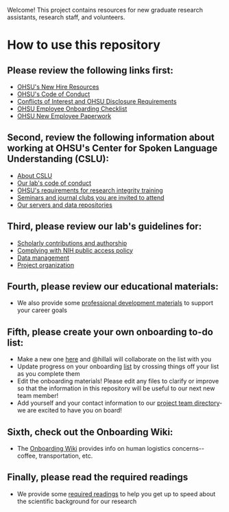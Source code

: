 Welcome! This project contains resources for new graduate research assistants, research staff, and volunteers.

# How to use this repository

## Please review the following links first:

* [OHSU's New Hire Resources](https://o2.ohsu.edu/human-resources/employment/new-hire-resources.cfm)
* [OHSU's Code of Conduct](https://o2.ohsu.edu/integrity-department/code-of-conduct/index.cfm)
* [Conflicts of Interest and OHSU Disclosure Requirements](https://o2.ohsu.edu/integrity-department/all-ohsu/conflict-of-interest/index.cfm)
* [OHSU Employee Onboarding Checklist](https://www.ohsu.edu/xd/about/services/human-resources/working-at-ohsu/upload/employee-onboarding-checklist.pdf)
* [OHSU New Employee Paperwork](http://www.ohsu.edu/xd/about/services/human-resources/working-at-ohsu/new-employee-paperwork.cfm)

## Second, review the following information about working at OHSU's Center for Spoken Language Understanding (CSLU):

* [About CSLU](02-cslu-information/about-cslu.md)
* [Our lab's code of conduct](02-cslu-information/code-of-conduct.md)
* [OHSU's requirements for research integrity training](02-cslu-information/research-integrity.md)
* [Seminars and journal clubs you are invited to attend](02-cslu-information/seminars-and-journal-clubs.md)
* [Our servers and data repositories](02-cslu-information/servers-and-data-repositories.md)

## Third, please review our lab's guidelines for:

* [Scholarly contributions and authorship](03-lab-policies/contributions-and-authorship.md)
* [Complying with NIH public access policy](03-lab-policies/nih-public-access-policy.md)
* [Data management](03-lab-policies/data-management.md)
* [Project organization](03-lab-policies/project-organization.md)

## Fourth, please review our educational materials:

* We also provide some [professional development materials](04-educational-materials/professional-development) to support your career goals

## Fifth, please create your own onboarding to-do list:

* Make a new one [here](05-individual-onboarding) and @hillali will collaborate on the list with you
* Update progress on your onboarding [list](individual-onboarding) by crossing things off your list as you complete them
* Edit the onboarding materials! Please edit any files to clarify or improve so that the information in this repository will be useful to our next new team member!
* Add yourself and your contact information to our [project team directory](https://repo.cslu.ohsu.edu/language-outcomes/housekeeping/blob/master/contact-info.md)- we are excited to have you on board!

## Sixth, check out the Onboarding Wiki:
* The [Onboarding Wiki](https://repo.cslu.ohsu.edu/language-outcomes/onboarding/wikis/home) provides info on human logistics concerns--coffee, transportation, etc.

## Finally, please read the required readings
* We provide some [required readings](required-reading) to help you get up to speed about the scientific background for our research
